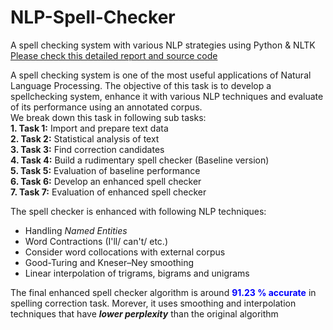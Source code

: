 # NLP-Spell-Checker
A spell checking system with various NLP strategies using Python &amp; NLTK     
[Please check this detailed report and source code](https://github.com/DataSorcerer/NLP-Spell-Checker/blob/master/SpellCheckerPythonNLTK.ipynb)     

A spell checking system is one of the most useful applications of Natural Language Processing. The objective of this task is to develop a spellchecking system, enhance it with various NLP techniques and evaluate of its performance using an annotated corpus.    
We break down this task in following sub tasks:   
**1. Task 1:** Import and prepare text data    
**2. Task 2:** Statistical analysis of text      
**3. Task 3:** Find correction candidates   
**4. Task 4:** Build a rudimentary spell checker (Baseline version)    
**5. Task 5:** Evaluation of baseline performance   
**6. Task 6:** Develop an enhanced spell checker    
**7. Task 7:** Evaluation of enhanced spell checker    

The spell checker is enhanced with following NLP techniques:   
  - Handling *Named Entities*   
  - Word Contractions (I'll/ can't/ etc.)    
  - Consider word collocations with external corpus   
  - Good-Turing and Kneser–Ney smoothing    
  - Linear interpolation of trigrams, bigrams and unigrams       


The final enhanced spell checker algorithm is around **<font color="blue">91.23 % accurate</font>** in spelling correction task. Morever, it uses smoothing and interpolation techniques that have ***lower perplexity*** than the original algorithm
